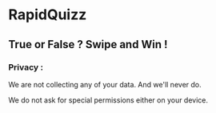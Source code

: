 # RapidQuizz

## **True or False ? Swipe and Win !**

### Privacy :

We are not collecting any of your data. And we'll never do.

We do not ask for special permissions either on your device.

